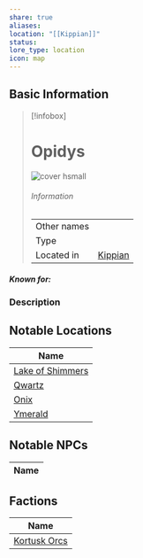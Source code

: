 ```yaml
---
share: true
aliases: 
location: "[[Kippian]]"
status: 
lore_type: location
icon: map
---
```

## Basic Information
> [!infobox]
> # Opidys
> ![cover hsmall](insertimage.png)
> ###### Information
> |   |  |
> | ---- | ---- |
> | Other names | |
> | Type | 
> | Located in | [Kippian](../Continents/Kippian.md)|
##### Known for:
### Description
## Notable Locations
| Name                                                      |
| --------------------------------------------------------- |
| [Lake of Shimmers](../Areas/Lake%20of%20Shimmers.md) |
| [Qwartz](../Settlements/Qwartz.md)               |
| [Onix](../Settlements/Onix.md)                   |
| [Ymerald](../Settlements/Ymerald.md)             |

## Notable NPCs
| Name |
| ---- |

## Factions
| Name                                       |
| ------------------------------------------ |
| [Kortusk Orcs](../../Factions/Kortusk%20Orcs.md) |
